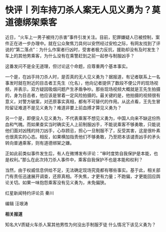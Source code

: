 # 快评丨列车持刀杀人案无人见义勇为？莫道德绑架乘客

近日，“火车上一男子被持刀杀害”事件引发关注。目前，犯罪嫌疑人已被控制，案件正在进一步办理中。就在公众聚焦刀具何以安然经过安检之际，有网友找到了评说的“第二落点”：为什么作案者行凶时，受害者极力反抗，援助却没有及时发生？车上的其他男乘客，为什么没有在乘警赶到之前一起参与制服凶手？

这番发问不是全无道理，但讨论这个命题，应尊重两个基本事实。

一个是，在凶手持刀杀人时，是否真的无人见义勇为？据报道，有记者联系上一名事发时就在附近的目击者王先生（化名），他向记者提供了数段不便公开的现场视频，并表示，双方疑因吸烟问题产生矛盾争吵。那些现场视频大概就是王先生拍摄的，身为目击者，他应该是冒着一定风险拍摄的。最关键的是，他拍摄的视频很有意义，对警方破案，对还原事实真相，都有不可替代的作用。从这点看，王先生冒险留证难道不是见义勇为？难道非要上前血搏才算见义勇为？

另一个是，即便没人见义勇为，不代表乘客不想见义勇为，中国人向来不缺这份热血和气魄。而如果查实当时确实无人上前制服凶手，不能说乘客不够勇敢，只能说他们面对凶残的持刀凶手，心存顾忌，担心一旦制服不了，反受其害，这是很朴素也很真实的心态。相反，如果横加指责他们不够勇敢，乃至把本该谴责凶手的矛头转向普通乘客，则有道德绑架之嫌。

正如此前类似事件发生后，有人在微博发布评论：“审时度势自我保护是本能，也是权利。”那么在此次持刀杀人事件中，乘客自我保护不也是本能和权利？

当然，由于权威信息供给不足，无法确定现场究竟都有哪些事实。基于此，相关部门有责任迅速展开调查，还原真相。不失焦，才更有力量；不跑偏，才更能回应舆论关切。如果一味抱怨乘客没有见义勇为，未免偏狭。

红星新闻特约评论员 秦川

编辑 汪垠涛

**相关报道**

知名大V质疑火车杀人案其他男性为何没出手制服歹徒 什么情况下该见义勇为？

